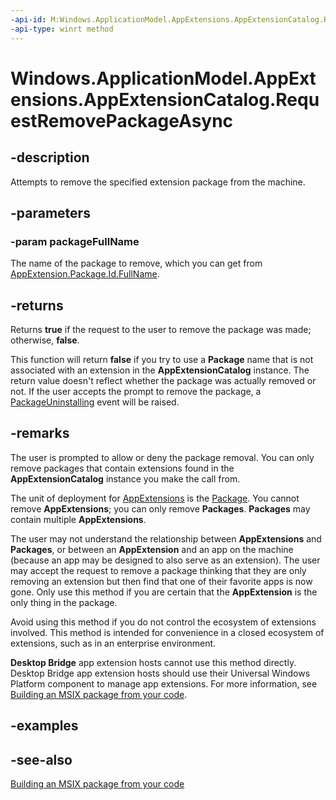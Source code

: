 ```yaml
---
-api-id: M:Windows.ApplicationModel.AppExtensions.AppExtensionCatalog.RequestRemovePackageAsync(System.String)
-api-type: winrt method
---
```


<!-- Method syntax
public Windows.Foundation.IAsyncOperation<bool> RequestRemovePackageAsync(System.String packageFullName)
-->

# Windows.ApplicationModel.AppExtensions.AppExtensionCatalog.RequestRemovePackageAsync

## -description

Attempts to remove the specified extension package from the machine.

## -parameters

### -param packageFullName

The name of the package to remove, which you can get from [AppExtension.Package.Id.FullName](/uwp/api/windows.applicationmodel.packageid).

## -returns

Returns **true** if the request to the user to remove the package was made; otherwise, **false**.

This function will return **false** if you try to use a **Package** name that is not associated with an extension in the **AppExtensionCatalog** instance. The return value doesn't reflect whether the package was actually removed or not. If the user accepts the prompt to remove the package, a [PackageUninstalling](appextensioncatalog_packageuninstalling.md) event will be raised.

## -remarks

The user is prompted to allow or deny the package removal. You can only remove packages that contain extensions found in the **AppExtensionCatalog** instance you make the call from.

The unit of deployment for [AppExtensions](appextension.md) is the [Package](/uwp/api/windows.applicationmodel.package). You cannot remove **AppExtensions**; you can only remove **Packages**. **Packages** may contain multiple **AppExtensions**.

The user may not understand the relationship between **AppExtensions** and **Packages**, or between an **AppExtension** and an app on the machine (because an app may be designed to also serve as an extension). The user may accept the request to remove a package thinking that they are only removing an extension but then find that one of their favorite apps is now gone. Only use this method if you are certain that the **AppExtension** is the only thing in the package.

Avoid using this method if you do not control the ecosystem of extensions involved. This method is intended for convenience in a closed ecosystem of extensions, such as in an enterprise environment.

**Desktop Bridge** app extension hosts cannot use this method directly. Desktop Bridge app extension hosts should use their Universal Windows Platform component to manage app extensions. For more information, see [Building an MSIX package from your code](/windows/msix/desktop/source-code-overview).

## -examples

## -see-also

[Building an MSIX package from your code](/windows/msix/desktop/source-code-overview)
